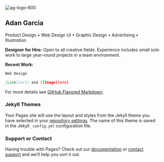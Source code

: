 ![ag-logo-600](https://user-images.githubusercontent.com/62565147/124217445-f93b0180-dabd-11eb-8714-6e6bf3a17ceb.jpeg)

## Adan Garcia
Product Design • Web Design UI • Graphic Design • Advertising • Illustration

**Designer for Hire:** Open to all creative fields. Experience includes small solo work to large year-round projects in a team environment. 

**Recent Work:**

```markdown
Web Design

[Link](url) and ![Image](src)
```

For more details see [GitHub Flavored Markdown](https://guides.github.com/features/mastering-markdown/).

### Jekyll Themes

Your Pages site will use the layout and styles from the Jekyll theme you have selected in your [repository settings](https://github.com/adanturtle/adanturtle.github.io/settings/pages). The name of this theme is saved in the Jekyll `_config.yml` configuration file.

### Support or Contact

Having trouble with Pages? Check out our [documentation](https://docs.github.com/categories/github-pages-basics/) or [contact support](https://support.github.com/contact) and we’ll help you sort it out.

